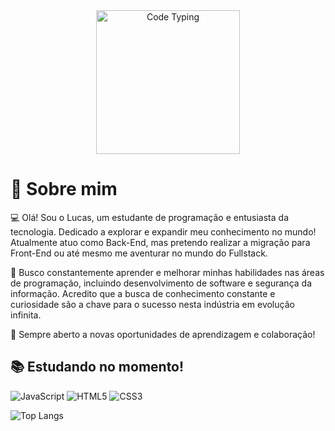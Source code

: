<div align="center">

<img src="assets\images\a1.avif" alt="Code Typing" min-width="200px" max-width="200px" width="230px" >
</div>


<div align="left">

# 🦅 Sobre mim

💻 Olá! Sou o Lucas, um estudante de programação e entusiasta da tecnologia. Dedicado a explorar e expandir meu conhecimento no mundo! Atualmente atuo como Back-End, mas pretendo realizar a migração para Front-End ou até mesmo me aventurar no mundo do Fullstack.

🌱 Busco constantemente aprender e melhorar minhas habilidades nas áreas de programação, incluindo desenvolvimento de software e segurança da informação. Acredito que a busca de conhecimento constante e curiosidade são a chave para o sucesso nesta indústria em evolução infinita.

💼 Sempre aberto a novas oportunidades de aprendizagem e colaboração! 


## 📚 Estudando no momento!
![JavaScript](https://img.shields.io/badge/JavaScript-F7DF1E?style=for-the-badge&logo=javascript&logoColor=black) 
![HTML5](https://img.shields.io/badge/HTML5-E34F26?style=for-the-badge&logo=html5&logoColor=white) 
![CSS3](https://img.shields.io/badge/CSS3-1572B6?style=for-the-badge&logo=css3&logoColor=white) 

![Top Langs](https://github-readme-stats-git-masterrstaa-rickstaa.vercel.app/api/top-langs/?username=arevaloL&theme=apprentice&layout=compact&locale=pt-br&bg_color=000&&text_color=FFF)

